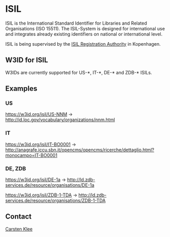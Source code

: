 # ISIL
ISIL is the International Standard Identifier for Libraries and Related Organisations (ISO 15511). The ISIL-System is designed for international use and integrates already existing identifiers on national or international level.

ISIL is being supervised by the [ISIL Registration Authority](http://biblstandard.dk/isil/) in Kopenhagen.

## W3ID for ISIL
W3IDs are currently supported for US-\*, IT-\*, DE-\* and ZDB-\* ISILs.

## Examples
### US
https://w3id.org/isil/US-NNM -> http://id.loc.gov/vocabulary/organizations/nnm.html

### IT
https://w3id.org/isil/IT-BO0001 -> http://anagrafe.iccu.sbn.it/opencms/opencms/ricerche/dettaglio.html?monocampo=IT-BO0001

### DE, ZDB
https://w3id.org/isil/DE-1a -> http://ld.zdb-services.de/resource/organisations/DE-1a

https://w3id.org/isil/ZDB-1-TDA -> http://ld.zdb-services.de/resource/organisations/ZDB-1-TDA

## Contact
[Carsten Klee](mailto:mailme.klee@yahoo.de)
